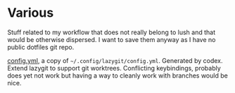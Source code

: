 # Various

Stuff related to my workflow that does not really belong to lush and that would
be otherwise dispersed. I want to save them anyway as I have no public dotfiles
git repo.

[config.yml](./config.yml), a copy of `~/.config/lazygit/config.yml`. Generated
by codex. Extend lazygit to support git worktrees. Conflicting keybindings,
probably does yet not work but having a way to cleanly work with branches would
be nice.
